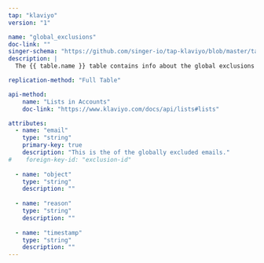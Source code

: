 ```yaml
---
tap: "klaviyo"
version: "1"

name: "global_exclusions"
doc-link: ""
singer-schema: "https://github.com/singer-io/tap-klaviyo/blob/master/tap_klaviyo/schemas/global_exclusions.json"
description: |
  The {{ table.name }} table contains info about the global exclusions in your {{ integration.display_name }} account.

replication-method: "Full Table"

api-method:
    name: "Lists in Accounts"
    doc-link: "https://www.klaviyo.com/docs/api/lists#lists"

attributes:
  - name: "email"
    type: "string"
    primary-key: true
    description: "This is the of the globally excluded emails."
#    foreign-key-id: "exclusion-id"
  
  - name: "object"
    type: "string"
    description: ""
  
  - name: "reason"
    type: "string"
    description: ""
  
  - name: "timestamp"
    type: "string"
    description: ""
---
```

